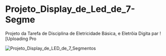 # Projeto_Display_de_Led_de_7-Segme
Projeto da Tarefa de Disciplina de Eletricidade Básica, e Eletrôia Digita par
![Uploading Pro

![Projeto_Display_de_LED_de_7_Segmentos](https://github.com/user-attachments/assets/9eec8055-4d3a-4ee0-8d12-18627fa1eed5)
